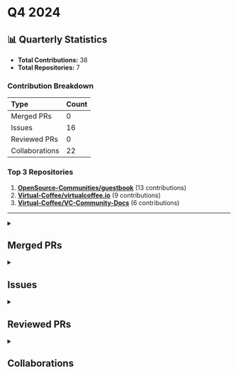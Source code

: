 # Q4 2024

## 📊 Quarterly Statistics

* **Total Contributions:** 38
* **Total Repositories:** 7

### Contribution Breakdown

| Type | Count |
| :--- | :--- |
| Merged PRs | 0 |
| Issues | 16 |
| Reviewed PRs | 0 |
| Collaborations | 22 |

### Top 3 Repositories

1. [**OpenSource-Communities/guestbook**](https://github.com/OpenSource-Communities/guestbook) (13 contributions)
2. [**Virtual-Coffee/virtualcoffee.io**](https://github.com/Virtual-Coffee/virtualcoffee.io) (9 contributions)
3. [**Virtual-Coffee/VC-Community-Docs**](https://github.com/Virtual-Coffee/VC-Community-Docs) (6 contributions)

---

<details>
  <summary><h2>Merged PRs</h2></summary>
No contribution in this quarter.
</details>

<details>
  <summary><h2>Issues</h2></summary>
<table style='width:100%; table-layout:fixed;'>
  <thead>
    <tr>
      <th style='width:5%;'>No.</th>
      <th style='width:20%;'>Project Name</th>
      <th style='width:20%;'>Title</th>
      <th style='width:35%;'>Description</th>
      <th style='width:20%;'>Date</th>
    </tr>
  </thead>
  <tbody>
    <tr>
      <td>1.</td>
      <td>Virtual-Coffee/VC-Community-Docs</td>
      <td><a href='https://github.com/Virtual-Coffee/VC-Community-Docs/issues/456'>Fix: Markdown and structure for monthly challenge docs </a></td>
      <td>## Description<br><br>As our docs for monthly challenges is getting longer, it needs to have more structure and follow the best practice of Markdown. Also, they start to throw Markdown warnings on VSCode.<br><br>## Suggested Solution<br><br>- Fix the Markdown as much as possible to follow the best practice.<br>- Fix the structure of the whole monthly challenge docs to get it ready for Docusaurus.</td>
      <td>2024-12-23</td>
    </tr>
    <tr>
      <td>2.</td>
      <td>Virtual-Coffee/VC-Community-Docs</td>
      <td><a href='https://github.com/Virtual-Coffee/VC-Community-Docs/issues/455'>Add maintainers responsibilities to the README </a></td>
      <td>### Is there an existing issue for this?<br><br>- [X] I have searched the existing issues<br><br>### Context for documentation change<br><br>Based on the last townhall meeting, there are changes in the maintainers responsibilities. We&#39;ve announced this on townhall and Slack, but it will be helpful if we add these to our docs.<br><br>### Proposed solution<br><br>Add maintainers duty and responsibilities to the README. I&#39;m thinking to adjust the structure as below:<br><br>```markdown<br># Virtual Coffee Community Building Resources<br>    ## About Virtual Coffee<br>    ## Maintainers<br>    ## Team Leads<br>    ## Quick Links<br>```<br><br>The rest will remain the same.<br><br>### Resources that can help<br><br>_No response_<br><br>### Collaborators<br><br>@Virtual-Coffee/maintainers any thoughts on this?<br><br>### Code of Conduct<br><br>- [X] I&#39;ve read the Code of Conduct and understand my responsibilities as a member of the Virtual Coffee community</td>
      <td>2024-12-23</td>
    </tr>
    <tr>
      <td>3.</td>
      <td>Virtual-Coffee/VC-Community-Docs</td>
      <td><a href='https://github.com/Virtual-Coffee/VC-Community-Docs/issues/454'>Feat: Add Docusaurus</a></td>
      <td>## Description<br><br>As per conversation with @BekahHW, it&#39;d be great to have our community docs live in a documentation platform, such as [Docusaurus](https://docusaurus.io/). This way, our docs can have more structure, and it would be easy to access by members and public. Eventually, we will link this to our website for more expose.<br><br>The reason of using Docusaurus is it has regular updates, it&#39;s been used by many big projects, and it has a strong community in case we need more information.<br><br>## Suggested Solution<br><br>Install and add content to Docusaurus.</td>
      <td>2024-12-23</td>
    </tr>
    <tr>
      <td>4.</td>
      <td>Virtual-Coffee/virtualcoffee.io</td>
      <td><a href='https://github.com/Virtual-Coffee/virtualcoffee.io/issues/1309'>Bug: Local preview for resources leads to 404 </a></td>
      <td>### Is there an existing issue for this?<br><br>- [X] I have searched the existing issues<br><br>### What happened?<br><br>When navigating between pages locally in the resources, they all lead to 404.<br><br>This happens because the link should be `http://localhost:9000/resources/{page}`. However, as resources lives in the `content` folder, whenever we navigate to a page, the link will go to `http://localhost:9000/content/resources/{page}`.<br><br>I attached here the screen recording of local preview.<br><br>**Note:** Please be informed that this only happens for the `resources` folder. It doesn&#39;t affect the `members` and `newsletters` folders that also live in the `content` folder. <br><br>### Steps To Reproduce<br><br>1. Run the project locally with `pnpm dev`.<br>2. Once it&#39;s ready, go to `http://localhost:9000/resources`.<br>3. Click the link to any page to open it.<br>4. You will get 404.<br><br>### What browsers are you seeing the problem on?<br><br>Chrome<br><br>### Environment<br><br>```markdown<br>- OS:<br>- Node:<br>- pnpm:<br>```<br><br><br>### Anything else?<br><br><br>https://github.com/user-attachments/assets/ae4d3333-f8f3-4d2d-bd4e-62d428da071b<br><br><br><br>### Code of Conduct<br><br>- [X] I&#39;ve read the Code of Conduct and understand my responsibilities as a member of the Virtual Coffee community</td>
      <td>2024-12-23</td>
    </tr>
    <tr>
      <td>5.</td>
      <td>Virtual-Coffee/virtualcoffee.io</td>
      <td><a href='https://github.com/Virtual-Coffee/virtualcoffee.io/issues/1307'>Add January 2025 Challenge to the Website </a></td>
      <td>The January monthly challenge is the &quot;New Year, New Goal&quot;. We need to change the monthly challenge page of the site.</td>
      <td>2024-12-22</td>
    </tr>
    <tr>
      <td>6.</td>
      <td>Virtual-Coffee/virtualcoffee.io</td>
      <td><a href='https://github.com/Virtual-Coffee/virtualcoffee.io/issues/1301'>Add December 2024 newsletter to the website</a></td>
      <td>## Description<br><br>Every month, we try to get the newsletter up on the site within a week of emailing it. Currently, we&#39;re moving them over &quot;by hand.&quot;<br><br>## Steps to Update<br><br>In the code base, navigate to `content &gt; newsletters` and create a new file `2024-12.jsx`.<br>You can look at the existing newsletters as a template.<br><br>Make sure to add it to the index by following the steps in the [&quot;Newsletters&quot; section in our README](https://github.com/Virtual-Coffee/virtualcoffee.io#newsletters) and update the content accordingly based on our email newsletter.<br></td>
      <td>2024-12-11</td>
    </tr>
    <tr>
      <td>7.</td>
      <td>Virtual-Coffee/VC-Community-Docs</td>
      <td><a href='https://github.com/Virtual-Coffee/VC-Community-Docs/issues/450'>docs: Update the November 2024 challenge documentation</a></td>
      <td>As the November 2024 challenge has ended, we need to update the documentation.</td>
      <td>2024-12-11</td>
    </tr>
    <tr>
      <td>8.</td>
      <td>Virtual-Coffee/virtualcoffee.io</td>
      <td><a href='https://github.com/Virtual-Coffee/virtualcoffee.io/issues/1295'>Add December 2024 Challenge to the Website</a></td>
      <td>The December monthly challenge is the &quot;Creative Community Challenge&quot;. We need to change the monthly challenge page of the site.</td>
      <td>2024-11-29</td>
    </tr>
    <tr>
      <td>9.</td>
      <td>Virtual-Coffee/virtualcoffee.io</td>
      <td><a href='https://github.com/Virtual-Coffee/virtualcoffee.io/issues/1290'>Add November 2024 newsletter to the website</a></td>
      <td>## Description<br><br>Every month, we try to get the newsletter up on the site within a week of emailing it. Currently, we&#39;re moving them over &quot;by hand.&quot;<br><br>## Steps to Update<br><br>In the code base, navigate to `content &gt; newsletters` and create a new file `2024-11.jsx`.<br>You can look at the existing newsletters as a template.<br><br>Make sure to add it to the index by following the steps in the [&quot;Newsletters&quot; section in our README](https://github.com/Virtual-Coffee/virtualcoffee.io#newsletters) and update the content accordingly based on our email newsletter.<br></td>
      <td>2024-11-11</td>
    </tr>
    <tr>
      <td>10.</td>
      <td>mautic/user-documentation</td>
      <td><a href='https://github.com/mautic/user-documentation/issues/343'>Some instructions in the "Making a PR" section on README are inline</a></td>
      <td>## Description<br><br>The instructions to make a PR in the &quot;Making a PR&quot; section on README starts from step 7 are inline. This makes people difficult to understand the instructions.<br><br>## Suggested Solution<br><br>Fix the steps to be ordered list, as line 1 - 6.</td>
      <td>2024-11-08</td>
    </tr>
    <tr>
      <td>11.</td>
      <td>Virtual-Coffee/VC-Community-Docs</td>
      <td><a href='https://github.com/Virtual-Coffee/VC-Community-Docs/issues/447'>docs: Update the October 2024 challenge documentation</a></td>
      <td>## Description<br><br>As the October 2024 challenge has ended, we need to update the documentation.</td>
      <td>2024-10-31</td>
    </tr>
    <tr>
      <td>12.</td>
      <td>Virtual-Coffee/VC-Community-Docs</td>
      <td><a href='https://github.com/Virtual-Coffee/VC-Community-Docs/issues/444'>docs: Update the September 2024 challenge documentation</a></td>
      <td>## Description<br><br>As the September 2024 challenge has ended, we need to update the documentation.</td>
      <td>2024-10-30</td>
    </tr>
    <tr>
      <td>13.</td>
      <td>Virtual-Coffee/virtualcoffee.io</td>
      <td><a href='https://github.com/Virtual-Coffee/virtualcoffee.io/issues/1285'>Add November 2024 Challenge to the Website</a></td>
      <td>The November monthly challenge is &quot;Blogging Challenge&quot; and we need to change the monthly challenge page of the site.</td>
      <td>2024-10-28</td>
    </tr>
    <tr>
      <td>14.</td>
      <td>Virtual-Coffee/virtualcoffee.io</td>
      <td><a href='https://github.com/Virtual-Coffee/virtualcoffee.io/issues/1274'>Add October 2024 newsletter to the website</a></td>
      <td>## Description<br><br>Every month, we try to get the newsletter up on the site within a week of emailing it. Currently, we&#39;re moving them over &quot;by hand.&quot;<br><br>## Steps to Update<br><br>In the code base, navigate to `content &gt; newsletters` and create a new file `2024-10.jsx`.<br>You can look at the existing newsletters as a template.<br><br>Make sure to add it to the index by following the steps in the [&quot;Newsletters&quot; section in our README](https://github.com/Virtual-Coffee/virtualcoffee.io#newsletters) and update the content accordingly based on our email newsletter.<br></td>
      <td>2024-10-17</td>
    </tr>
    <tr>
      <td>15.</td>
      <td>OpenSource-Communities/guestbook</td>
      <td><a href='https://github.com/OpenSource-Communities/guestbook/issues/521'>Docs: Add information to write PR details </a></td>
      <td>&gt; [!IMPORTANT]<br>&gt; If you&#39;ve worked on any issue and/or an issue with `good first issue` label in any of our [community repositories](https://docs.opensauced.pizza/contributing/opensauced-maintainers-guide/community-maintainers-guide/#opensauced-community-repositories) before, please refrain from taking this issue.<br>&gt; We may remove you from the assignees and not accept your pull request if you choose to proceed.<br><br>## Description<br><br>We see some contributors wrote their PR description and/or related issue in the comments, which are hidden in preview mode. This causes maintainers and the bot don&#39;t see this info when they review the PR. We need to add information to write PR details outside the comments in the PR template.<br><br>Another thing is some contributors use the example issue number in the comment and not their own. We need to clarify this.<br><br>## Suggested Solution<br><br>Below are the lines that need to be updated and how they need to be updated.<br><br>- [ ] https://github.com/open-sauced/guestbook/blob/90b5a328a17e396157a217ee67b7882bb617a098/.github/PULL_REQUEST_TEMPLATE.md?plain=1#L5-L8<br><br>   ```markdown<br>   &lt;!--<br>   Please do not leave this blank. Add your description **below** this line and **outside** of the comment tags.<br>   For example: This PR adds &lt;your-github-username&gt; as a contributor.<br>   --&gt;<br>   ```<br><br>- [ ]  https://github.com/open-sauced/guestbook/blob/90b5a328a17e396157a217ee67b7882bb617a098/.github/PULL_REQUEST_TEMPLATE.md?plain=1#L17-L20<br><br>   ```markdown<br>   &lt;!-- <br>   Add your related issue **below** this line and **outside** of the comment tags.<br><br>   Please use this format to link your issue: Closes #XXX.<br>   Change &quot;XXX&quot; to your issue number that you can find next to your issue&#39;s title.<br>   <br>   More information about link issue: https://docs.github.com/en/free-pro-team@latest/github/managing-your-work-on-github/linking-a-pull-request-to-an-issue#linking-a-pull-request-to-an-issue-using-a-keyword <br>   --&gt;<br></td>
      <td>2024-10-12</td>
    </tr>
    <tr>
      <td>16.</td>
      <td>Virtual-Coffee/virtualcoffee.io</td>
      <td><a href='https://github.com/Virtual-Coffee/virtualcoffee.io/issues/1238'>fix: Slack channel(s) for October challenge</a></td>
      <td>### Is there an existing issue for this?<br><br>- [X] I have searched the existing issues<br><br>### Type of Change<br><br>Edit/Clarification on existing content<br><br>### URL of existing page<br><br>https://virtualcoffee.io/monthlychallenges/oct-2024<br><br>### Context for content change<br><br>We will use `#hacktoberfest` channel on Slack for the VCHI instead of `#open-source`.<br><br>### Proposed solution<br><br>_No response_<br><br>### Resources that can help<br><br>_No response_<br><br>### Collaborators<br><br>_No response_<br><br>### Code of Conduct<br><br>- [X] I&#39;ve read the Code of Conduct and understand my responsibilities as a member of the Virtual Coffee community</td>
      <td>2024-10-02</td>
    </tr>
  </tbody>
</table>
</details>

<details>
  <summary><h2>Reviewed PRs</h2></summary>
No contribution in this quarter.
</details>

<details>
  <summary><h2>Collaborations</h2></summary>
<table style='width:100%; table-layout:fixed;'>
  <thead>
    <tr>
      <th style='width:5%;'>No.</th>
      <th style='width:20%;'>Project Name</th>
      <th style='width:20%;'>Title</th>
      <th style='width:35%;'>Description</th>
      <th style='width:20%;'>Date</th>
    </tr>
  </thead>
  <tbody>
    <tr>
      <td>1.</td>
      <td>OpenSource-Communities/intro</td>
      <td><a href='https://github.com/OpenSource-Communities/intro/issues/252'>Feature: We Can Add A Repo To Interactive Learning And Also Add Github Action And Use Of Codespaces How it work</a></td>
      <td>### Suggested solution<br><br>_No response_</td>
      <td>2024-12-23</td>
    </tr>
    <tr>
      <td>2.</td>
      <td>open-sauced/docs</td>
      <td><a href='https://github.com/open-sauced/docs/issues/424'>Feature: typescript support for codebase</a></td>
      <td>### Suggested solution<br><br>_No response_</td>
      <td>2024-12-18</td>
    </tr>
    <tr>
      <td>3.</td>
      <td>OpenSource-Communities/intro</td>
      <td><a href='https://github.com/OpenSource-Communities/intro/issues/248'>Feature: Forking feature can be added in documentation for learners.</a></td>
      <td>### Suggested solution<br><br>I would also suggest including in the documentation that while creating a new repository is recommended for open source contributions, forking the repository can remain an option as well. This approach offers flexibility for contributors and encourages collaboration. Also I think the documentation could be left open to contribute for better suggestions.</td>
      <td>2024-12-22</td>
    </tr>
    <tr>
      <td>4.</td>
      <td>mautic/low-no-code</td>
      <td><a href='https://github.com/mautic/low-no-code/issues/25'>[Content] Review and update the content on the communication channels page</a></td>
      <td>This issue has a corresponding Jira ticket here: https://mautic.atlassian.net/browse/WR-173. Ping us in #hacktoberfest if you need inviting to Jira. The content is written below.<br><br>You will find the wireframes for the new website at https://www.figma.com/design/OIqb9D6IT3mOP2HjqlZ230/Mautic.org-website-wireframe?node-id=71-267&t=wmMT8GYs1z5xCZuH-1 which shows the kinds of blocks (far right) and layouts we have available. There is one specifically for community, so we need to write the content and decide if this layout will work for what we want to see on the page.<br><br>This page is intended to explain to people how they can engage with the Mautic project and community. It will be a sub-page of the Community page (see #6) so you should align closely with the person working on that task so that there&#39;s some continuity between the two.<br><br>If you&#39;d like to make a mockup on Figma / Canva / Whatever to show the web team how you&#39;d like this page to look (e.g. if you want to use images, layouts etc), please do (and share it with us in the issue comments).<br><br>Copied below from the Jira issue:<br><br>This issue relates to updating the content for Communication channels, which you can find at https://www.mautic.org/community/get-involved/communication-channels. If there are any comments from the team they will be found below.<br><br>The link for writing the updated content can be found at https://docs.google.com/document/d/1sDNStEJ1kmuop0Emobs-gAjRI6Nioz65TVQoZYw1lk0/edit?usp=drivesdk.<br><br>Thanks for your help!</td>
      <td>2024-11-13</td>
    </tr>
    <tr>
      <td>5.</td>
      <td>open-sauced/docs</td>
      <td><a href='https://github.com/open-sauced/docs/issues/405'>Bug: Add truncate to blog posts</a></td>
      <td>### Describe the bug<br><br>When we started using docusaurus as our community blog, truncate wasn&#39;t added to some of the posts. Everything before truncate is visible on the page, with  Read more to open the full post. <br><br>We need to add this to the following posts:<br><br>- [ ] &quot;blog/2024/2024-04-16-creating-an-og-image-using-react-and-netlify-edge-functions.md&quot;<br>- [ ] &quot;blog/2024/2024-04-02-form-and-function-how-i-lost-my-submit-button-got-it-back.md&quot;<br>- [ ] &quot;blog/2024/2024-03-14-stuck-in-the-middle-with-you-an-intro-to-middleware.md&quot;<br>- [ ] &quot;blog/2024/2024-02-06-challenging-the-skeptics-unveiling-the-undeniable-goodness-of-tailwind-css.md&quot;<br>- [ ] &quot;blog/2024/2024-01-23-the-native-browser-dialog-element.md&quot;<br>- [ ] &quot;blog/2023/2023-12-14-migrating-from-jest-to-vitest-for-your-react-application.md&quot;<br>- [ ] &quot;blog/2023/2023-11-14-boost-productivity-with-the-github-cli.md&quot;<br>- [ ] &quot;blog/2023/2023-10-31-github-actions-a-maintainers-best-friend.md&quot;<br>- [ ] &quot;blog/2023/2023-09-21-supercharge-your-repository-with-code-owners.md&quot;<br><br><br>### Steps to reproduce<br><br>1. For each of those, we need to add `&lt;!-- truncate --&gt;` after the first or second paragraph. You should add it where it makes sense to cut off the text, giving the reader enough information to understand what the blog post is about and interested in reading more. Here&#39;s an example:<br><br><br>&gt; We&#39;ve talked a lot about the challenges of being a maintainer, especially a solo maintainer. But like I say in our recent [newsletter](https://news.opensauced.pizza/why-open-source-is-a-team-sport/), open source is a team sport. But finding the right teammates can be a tricky situation as well. You might not get it right all of the time. And that&#39;s ok. Taking steps to make sure you and your project stay healthy can help to create a smoother and more rewarding open source experience. In this blog post, I&#39;ll provide a checklist and examples to help you build and manage an effective team for your open source project.<br>&gt;<br>&gt; `&lt;!-- truncate --&gt;`<br><br><br><br></td>
      <td>2024-10-28</td>
    </tr>
    <tr>
      <td>6.</td>
      <td>OpenSource-Communities/intro</td>
      <td><a href='https://github.com/OpenSource-Communities/intro/issues/243'>Bug: Misaligned Buttons in Course Cards on the Homepage Due to Varying Content Length</a></td>
      <td>### Describe the bug<br><br>The buttons &quot;Start the Intro to Open Source Course&quot; and &quot;Start the Becoming a Maintainer Course&quot; are misaligned in the card components. The button in the &quot;Becoming a Maintainer&quot; card appears higher than the button in the &quot;Intro to Open Source Course&quot; card due to differences in the content length of the two cards. This creates an inconsistent user experience and disrupts the visual layout of the page.<br>![Before](https://github.com/user-attachments/assets/3e34b3f3-f8c5-48da-8963-c257f58e6a12)<br><br><br>### Steps to reproduce<br><br>1. Navigate to the page that displays both the &quot;Intro to Open Source Course&quot; and &quot;Becoming a Maintainer Course&quot; cards.<br>2. Observe that the &quot;Becoming a Maintainer&quot; card has less content compared to the &quot;Intro to Open Source Course&quot; card.<br>3. Notice that the button for &quot;Start the Becoming a Maintainer Course&quot; is positioned higher than the button for &quot;Start the Intro to Open Source Course.&quot;<br>4. The misalignment becomes more evident on varying screen sizes.</td>
      <td>2024-10-24</td>
    </tr>
    <tr>
      <td>7.</td>
      <td>OpenSource-Communities/intro</td>
      <td><a href='https://github.com/OpenSource-Communities/intro/issues/241'>Bug : Broken "Edit the Page" Link on Intro to OSS Page</a></td>
      <td>### Describe the bug<br><br>### Expected Behavior<br>The link should redirect to the correct file for editing in the repository, allowing users to contribute to the documentation.<br><br>### Actual Behavior<br>The link leads to a 404 Not Found error, preventing access to the intended editing page.<br><br><br>### Steps to reproduce<br><br>![bug](https://github.com/user-attachments/assets/637563e2-50c9-4f1b-bafe-8b13c415e17d)<br>---<br>### Steps to Reproduce<br>1. Go to the [Intro to Open Source Course](https://opensauced.pizza/learn/intro-to-oss/).<br>2. Scroll down to the bottom of the page.<br>3. Click on the &quot;Edit the page&quot; link.<br>4. Observe that it redirects to [https://github.com/open-sauced/intro/docs/intro-to-oss/README.md](https://github.com/open-sauced/intro/docs/intro-to-oss/README.md), which results in a 404 error.<br><br>---<br>I would like to be assigned to this issue to help resolve it. Thank you!</td>
      <td>2024-10-10</td>
    </tr>
    <tr>
      <td>8.</td>
      <td>OpenSource-Communities/guestbook</td>
      <td><a href='https://github.com/OpenSource-Communities/guestbook/issues/493'>Feature: Add @KarmaVanshi as a Contributor</a></td>
      <td>### Description<br><br>As part of the intro to Open Source course, we are encouraged to contribute to this repo.<br><br>### Suggested solution<br><br>_No response_<br><br>### Code of Conduct<br><br>- [X] I agree to follow this project&#39;s Code of Conduct<br><br>### Getting Started Instructions<br><br>- [X] I agree to follow this project&#39;s Getting Started instructions</td>
      <td>2024-10-30</td>
    </tr>
    <tr>
      <td>9.</td>
      <td>OpenSource-Communities/guestbook</td>
      <td><a href='https://github.com/OpenSource-Communities/guestbook/issues/484'>Feature: Add @KevinVidomski as a contributor</a></td>
      <td>### Description<br><br>As part of the Intro to Open Source course, we are encouraged to contribute to this repo.<br><br>### Suggested solution<br><br>_No response_<br><br>### Code of Conduct<br><br>- [X] I agree to follow this project&#39;s Code of Conduct<br><br>### Getting Started Instructions<br><br>- [X] I agree to follow this project&#39;s Getting Started instructions</td>
      <td>2024-10-30</td>
    </tr>
    <tr>
      <td>10.</td>
      <td>OpenSource-Communities/guestbook</td>
      <td><a href='https://github.com/OpenSource-Communities/guestbook/issues/480'>Feature:Add @Michal-Nithesh as a contributor</a></td>
      <td>### Description<br><br>As part of the Intro to Open Source Course, we are encouraged to contribute to this repo<br><br>### Suggested solution<br><br>_No response_<br><br>### Code of Conduct<br><br>- [X] I agree to follow this project&#39;s Code of Conduct<br><br>### Getting Started Instructions<br><br>- [X] I agree to follow this project&#39;s Getting Started instructions</td>
      <td>2024-11-11</td>
    </tr>
    <tr>
      <td>11.</td>
      <td>OpenSource-Communities/guestbook</td>
      <td><a href='https://github.com/OpenSource-Communities/guestbook/issues/470'>Feature: Add @CarlosCordobaR as contributor</a></td>
      <td>### Description<br><br>As parto of the Intro to Open Source course, we encouraged to contribute to this repo<br><br>### Suggested solution<br><br>_No response_<br><br>### Code of Conduct<br><br>- [X] I agree to follow this project&#39;s Code of Conduct<br><br>### Getting Started Instructions<br><br>- [X] I agree to follow this project&#39;s Getting Started instructions</td>
      <td>2024-10-30</td>
    </tr>
    <tr>
      <td>12.</td>
      <td>OpenSource-Communities/guestbook</td>
      <td><a href='https://github.com/OpenSource-Communities/guestbook/issues/469'>Feature: Add @hichem-18 as a contributor</a></td>
      <td>### Description<br><br>As part of the Intro to Open Source course, we are encouraged to contribute to this repo<br><br>### Suggested solution<br><br>_No response_<br><br>### Code of Conduct<br><br>- [X] I agree to follow this project&#39;s Code of Conduct<br><br>### Getting Started Instructions<br><br>- [X] I agree to follow this project&#39;s Getting Started instructions</td>
      <td>2024-10-30</td>
    </tr>
    <tr>
      <td>13.</td>
      <td>OpenSource-Communities/guestbook</td>
      <td><a href='https://github.com/OpenSource-Communities/guestbook/issues/461'>Feature: Add @DecentralizeGeeky as a contributor</a></td>
      <td>### Description<br><br>As part of the intro to Open Source course, we are encouraged to contribute to this repo<br><br>### Suggested solution<br><br>_No response_<br><br>### Code of Conduct<br><br>- [X] I agree to follow this project&#39;s Code of Conduct<br><br>### Getting Started Instructions<br><br>- [X] I agree to follow this project&#39;s Getting Started instructions</td>
      <td>2024-10-30</td>
    </tr>
    <tr>
      <td>14.</td>
      <td>OpenSource-Communities/guestbook</td>
      <td><a href='https://github.com/OpenSource-Communities/guestbook/issues/446'>Feature: Add @VinayShetyeOfficial as a contributor</a></td>
      <td>### Description<br><br>As part of the Intro to Open Source course, we&#39;re encouraged to contribute to this repository<br><br>### Suggested solution<br><br>_No response_<br><br>### Code of Conduct<br><br>- [X] I agree to follow this project&#39;s Code of Conduct<br><br>### Getting Started Instructions<br><br>- [X] I agree to follow this project&#39;s Getting Started instructions</td>
      <td>2024-10-30</td>
    </tr>
    <tr>
      <td>15.</td>
      <td>OpenSource-Communities/guestbook</td>
      <td><a href='https://github.com/OpenSource-Communities/guestbook/issues/435'>Feature: Add @nobleststriver as a contributor</a></td>
      <td>### Description<br><br>Doing this as part of the Intro to Open Source course.<br><br>### Suggested solution<br><br>_No response_<br><br>### Code of Conduct<br><br>- [X] I agree to follow this project&#39;s Code of Conduct<br><br>### Getting Started Instructions<br><br>- [X] I agree to follow this project&#39;s Getting Started instructions</td>
      <td>2024-10-07</td>
    </tr>
    <tr>
      <td>16.</td>
      <td>OpenSource-Communities/guestbook</td>
      <td><a href='https://github.com/OpenSource-Communities/guestbook/issues/434'>Feature: Add @tomasplz as a contributor</a></td>
      <td>### Description<br><br>As part of the Intro to Open Source course, we are encouraged to contribute to this repo.<br><br>### Suggested solution<br><br>_No response_<br><br>### Code of Conduct<br><br>- [X] I agree to follow this project&#39;s Code of Conduct<br><br>### Getting Started Instructions<br><br>- [X] I agree to follow this project&#39;s Getting Started instructions</td>
      <td>2024-10-07</td>
    </tr>
    <tr>
      <td>17.</td>
      <td>open-sauced/docs</td>
      <td><a href='https://github.com/open-sauced/docs/issues/368'>Feature: Add an FAQ for how to improve your OSCR</a></td>
      <td>### Suggested solution<br><br>This should talk about how it&#39;s a holistic score and how there&#39;s no one way to improve it. Things to take into consideration include:<br><br>- engagement in GH<br>- Quality PRs that maintainers want<br>- completing contributions<br>- time off<br></td>
      <td>2024-10-09</td>
    </tr>
    <tr>
      <td>18.</td>
      <td>OpenSource-Communities/guestbook</td>
      <td><a href='https://github.com/OpenSource-Communities/guestbook/issues/420'>Feature: Add @chufenghuang as a contributor.</a></td>
      <td>### Description<br><br>As part of the Intro to Open Source course, we are encouraged to contribute to this repo.<br><br>### Suggested solution<br><br>_No response_<br><br>### Code of Conduct<br><br>- [X] I agree to follow this project&#39;s Code of Conduct<br><br>### Getting Started Instructions<br><br>- [X] I agree to follow this project&#39;s Getting Started instructions</td>
      <td>2024-10-07</td>
    </tr>
    <tr>
      <td>19.</td>
      <td>OpenSource-Communities/guestbook</td>
      <td><a href='https://github.com/OpenSource-Communities/guestbook/issues/419'>Feature: Add @kaashlai as a contributor</a></td>
      <td>### Description<br><br>As part of the Intro to Open Source course, we are encouraged to contribute to this repo.A<br><br>### Suggested solution<br><br>Add myself as a contributor<br><br>### Code of Conduct<br><br>- [X] I agree to follow this project&#39;s Code of Conduct<br><br>### Getting Started Instructions<br><br>- [X] I agree to follow this project&#39;s Getting Started instructions</td>
      <td>2024-10-07</td>
    </tr>
    <tr>
      <td>20.</td>
      <td>OpenSource-Communities/guestbook</td>
      <td><a href='https://github.com/OpenSource-Communities/guestbook/issues/413'>Feature: Add @tanush-g as a Contributor</a></td>
      <td>### Description<br><br>As part of the Intro to Open Source course, we are encouraged to contribute to this repo.<br><br>### Suggested solution<br><br>Add Myself as a Contributor<br><br>### Code of Conduct<br><br>- [X] I agree to follow this project&#39;s Code of Conduct<br><br>### Getting Started Instructions<br><br>- [X] I agree to follow this project&#39;s Getting Started instructions</td>
      <td>2024-10-07</td>
    </tr>
    <tr>
      <td>21.</td>
      <td>OpenSource-Communities/intro</td>
      <td><a href='https://github.com/OpenSource-Communities/intro/issues/224'>Feature: Remove `.DS_STORE` File and Ignore in `.gitignore`</a></td>
      <td>### Suggested solution<br><br>The `.DS_STORE` files are generated by macOS and are not needed in the repository. <br><br>1. **Delete existing `.DS_STORE` file** <br><br>2. **Add `.DS_STORE` to `.gitignore`:** <br>   -  Add the following line to the `.gitignore` file: `*.DS_STORE`<br>   <br>This will prevent future `.DS_STORE` files from being added to the repository, keeping it clean and efficient. <br><br></td>
      <td>2024-10-03</td>
    </tr>
    <tr>
      <td>22.</td>
      <td>Virtual-Coffee/virtualcoffee.io</td>
      <td><a href='https://github.com/Virtual-Coffee/virtualcoffee.io/issues/13'>Add your profile to our Members Page!</a></td>
      <td>## The best part of Virtual Coffee is our members ❤️<br><br>In order to showcase our collective awesomeness, let&#39;s put together a members page! <br><br>Members will individually add their GitHub username. At build time, we&#39;ll pull down their GitHub profile and display their info on a page located at /members.<br><br>This is the first iteration of this feature, so we&#39;ll add features to it as we go.<br><br>---<br><br>### Note - only PRs from existing Virtual Coffee members will be accepted<br><br>Attending one of our Virtual Coffee events is the best way to learn how to become a member.<br><br>---<br><br># Adding yourself to the members page:<br><br>## GitHub Profile Information<br><br>Members can edit their GitHub profile at https://github.com/settings/profile<br><br>virtualcoffee.io will only ever have access to the public profile information, never anything private.<br><br>Info we&#39;ll use to build the members page:<br>- Name<br>- Profile Picture<br>- URL<br>- Bio<br>- Twitter Username<br><br>Before you submit a PR, take a moment and check out this information to make sure it&#39;s accurate and you feel comfortable displaying it on our site!<br><br>## How to add or update your profile:<br><br>The steps below involve your GitHub username. For each of the steps below, replace `yourusername` with your actual GitHub username (mine is `danieltott` for example).<br><br>- Follow [these steps](https://docs.github.com/en/free-pro-team@latest/github/getting-started-with-github/fork-a-repo) to create a fork of this repository and clone it to your local machine.<br>- Create a branch called `members/yourusername`<br>- **If you&#39;re adding your profile for the first time:**<br>  - Create a copy of [`src/content/members/members/_EXAMPLE.ts`](https://github.com/Virtual-Coffee/virtualcoffee.io/blob/main/src/content/members/members/_EXAMPLE.ts) and name it `yourusername.ts`<br>  - **NOTE:** for the _file name and export name_, please remove any dashes in your username. You can replace them with underscores or just remove them entirely. For example, if my username was `virtual-coffee`, we&#39;d want to change that to `virtualcoffee.ts` for the file name, and for the export name in the next step.<br>  - Replace `_EXAMPLE` on line 4 with your github username<br>    ```diff<br>    - export const _EXAMPLE: MemberObject = {<br>    + export const yourusername: MemberObject = {<br>    ```<br>  - Update the `github` value to your username, and follow the comments in the file to customize any additional parts of your VC profile<br>  - **Note** - if you already have the local version running, you&#39;ll need to stop the server and restart it to see the new file.<br>  - Commit the new file<br>- **If you&#39;re already on the page but would like to update your profile:**<br>  - Find `src/content/members/members/_EXAMPLE.ts`<br>  - Inside you will find the file all set up, follow the comments in the file to update any data you&#39;d like<br>  - Commit the modified file<br>- Push your branch up to your fork<br>- Create a Pull Request and link to this issue<br><br>At this point, the pull request will create a Deploy Preview that you can use to preview your changes.<br><br>If you&#39;d like to try updating the data on your own, here are the steps you can follow, but _it&#39;s not required_.<br><br>- To test locally, follow the [Local Development steps listed in our README](https://github.com/Virtual-Coffee/virtualcoffee.io/blob/main/README.md#local-development)<br>- After the site is installed, you&#39;ll need to follow [these directions to create a Personal Access Token](https://docs.github.com/en/github/authenticating-to-github/creating-a-personal-access-token).<br>  - The token only needs permission for the user =&gt; read:user scope to function for this task:<br>    &lt;img width=&quot;528&quot; alt=&quot;Screen shot of scopes form&quot; src=&quot;https://user-images.githubusercontent.com/131928/113331986-9c795080-92ee-11eb-9e31-67d99eed5ded.png&quot;&gt;<br>- Once you have your token, create a new file called `.env` and copy the contents from `.env.example`. Then, uncomment the `GITHUB_TOKEN` line, and replace `yourtoken` with your token created in the previous step.<br>- Then run `yarn start` to preview your changes!<br>- Again, these steps are not required for the PR to be accepted<br><br>And you&#39;re done!<br><br>Our [Contributing Guide](https://github.com/Virtual-Coffee/virtualcoffee.io/blob/main/CONTRIBUTING.md) has a lot of information about getting started with GitHub and Pull Requests, so you might want to take a look at that as well if you are new to this process.<br><br>Please feel free to add any questions here in the comments!</td>
      <td>2024-12-12</td>
    </tr>
  </tbody>
</table>
</details>

